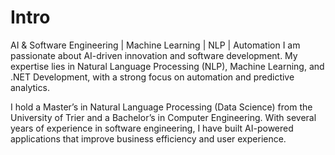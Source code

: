 # Intro
AI & Software Engineering | Machine Learning | NLP | Automation
I am passionate about AI-driven innovation and software development. 
My expertise lies in Natural Language Processing (NLP), Machine Learning, and .NET Development, with a strong focus on automation and predictive analytics.

I hold a Master’s in Natural Language Processing (Data Science) from the University of Trier and a Bachelor’s in Computer Engineering. 
With several years of experience in software engineering, I have built AI-powered applications that improve business efficiency and user experience.
